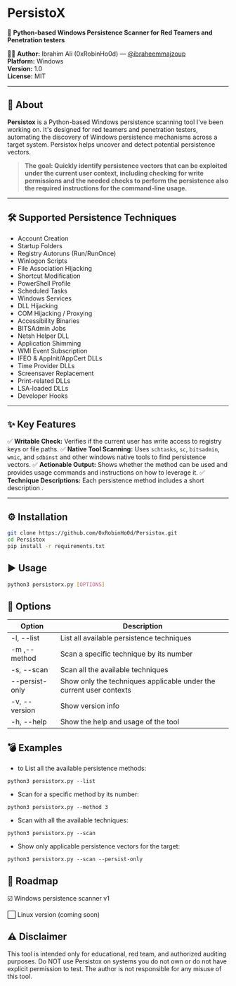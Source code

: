 # PersistoX

🔐 **Python-based Windows Persistence Scanner for Red Teamers and Penetration testers**

👨‍💻 **Author:** Ibrahim Ali (0xRobinHo0d) — [@ibraheemmajzoup](https://x.com/ibraheemmajzoup)    
**Platform:** Windows  
**Version:** 1.0  
**License:** MIT

---

## 🧠 About

**Persistox** is a Python-based Windows persistence scanning tool I've been working on. It's designed for red teamers and penetration testers, automating the discovery of Windows persistence mechanisms across a target system. Persistox helps uncover and detect potential persistence vectors.

> **The goal: Quickly identify persistence vectors that can be exploited **under the current user context**, including checking for write permissions and the needed checks to perform the persistence also the required instructions for the command-line usage.**

---

## 🛠 Supported Persistence Techniques

- Account Creation  
- Startup Folders 
- Registry Autoruns (Run/RunOnce)  
- Winlogon Scripts  
- File Association Hijacking  
- Shortcut Modification  
- PowerShell Profile  
- Scheduled Tasks  
- Windows Services  
- DLL Hijacking  
- COM Hijacking / Proxying  
- Accessibility Binaries  
- BITSAdmin Jobs  
- Netsh Helper DLL  
- Application Shimming  
- WMI Event Subscription  
- IFEO & AppInit/AppCert DLLs  
- Time Provider DLLs  
- Screensaver Replacement  
- Print-related DLLs  
- LSA-loaded DLLs  
- Developer Hooks
---

## ✨ Key Features

✅ **Writable Check:** Verifies if the current user has write access to registry keys or file paths.
✅ **Native Tool Scanning:** Uses `schtasks`, `sc`, `bitsadmin`, `wmic`, and `sdbinst` and other windows native tools to find persistence vectors.
✅ **Actionable Output:** Shows whether the method can be used and provides usage commands and instructions on how to leverage it.
✅ **Technique Descriptions:** Each persistence method includes a short description .

---

## ⚙️ Installation

```bash
git clone https://github.com/0xRobinHo0d/Persistox.git
cd Persistox
pip install -r requirements.txt
```

## ▶️ Usage
```bash
python3 persistorx.py [OPTIONS]
```
## 🔧 Options

Option  |Description
----------------|----------------------------------------
-l, --list	| List all available persistence techniques
-m <N>,--method <N>      | Scan a specific technique by its number
-s, --scan	| Scan all the available techniques
--persist-only	| Show only the techniques applicable under the current user contexts
-v, --version	| Show version info
-h, --help    | Show the help and usage of the tool

## 💣 Examples
* to List all the available persistence methods:

```python3 persistorx.py --list```

* Scan for a specific method by its number:

```python3 persistorx.py --method 3```

* Scan with all the available techniques:

```python3 persistorx.py --scan```

* Show only applicable persistence vectors for the target:

```python3 persistorx.py --scan --persist-only```

## 📌 Roadmap
☑️ Windows persistence scanner v1

⬜ Linux version (coming soon)

## ⚠️ Disclaimer
This tool is intended only for educational, red team, and authorized auditing purposes.
Do NOT use Persistox on systems you do not own or do not have explicit permission to test.
The author is not responsible for any misuse of this tool.


